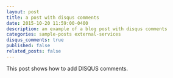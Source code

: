 ```yaml
---
layout: post
title: a post with disqus comments
date: 2015-10-20 11:59:00-0400
description: an example of a blog post with disqus comments
categories: sample-posts external-services
disqus_comments: true
published: false
related_posts: false
---
```

This post shows how to add DISQUS comments.
